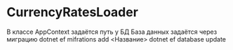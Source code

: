 # CurrencyRatesLoader
В классе AppContext задаётся путь у БД
База данных задаётся через миграцию
dotnet ef mifrations add <Название>
dotnet ef database update

